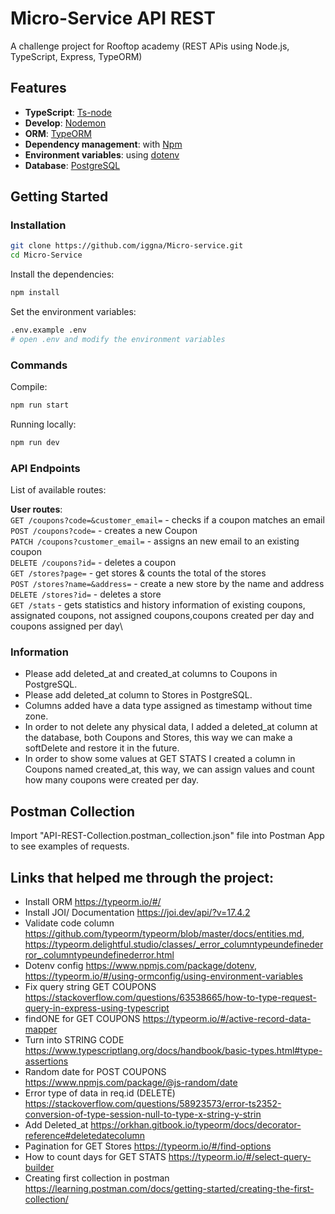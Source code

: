 # Micro-Service API REST

A challenge project for Rooftop academy
(REST APis using Node.js, TypeScript, Express, TypeORM)

## Features
- **TypeScript**: [Ts-node](https://www.npmjs.com/package/ts-node)
- **Develop**: [Nodemon](https://nodemon.io/)
- **ORM**: [TypeORM](https://typeorm.io/#/)
- **Dependency management**: with [Npm](https://docs.npmjs.com/about-npm/)
- **Environment variables**: using [dotenv](https://github.com/motdotla/dotenv)
- **Database**: [PostgreSQL](https://www.postgresql.org/)

## Getting Started
### Installation

```bash
git clone https://github.com/iggna/Micro-service.git
cd Micro-Service
```

Install the dependencies:

```bash
npm install
```

Set the environment variables:
```bash
.env.example .env
# open .env and modify the environment variables
```

### Commands

Compile:

```bash
npm run start
```

Running locally:

```bash
npm run dev
```

### API Endpoints

List of available routes:

**User routes**:\
`GET /coupons?code=&customer_email=` - checks if a coupon matches an email\
`POST /coupons?code=` - creates a new Coupon\
`PATCH /coupons?customer_email=` - assigns an new email to an existing coupon\
`DELETE /coupons?id=` - deletes a coupon\
`GET /stores?page=` - get stores & counts the total of the stores\
`POST /stores?name=&address=` - create a new store by the name and address\
`DELETE /stores?id=` - deletes a store\
`GET /stats` - gets statistics and history information of existing coupons, assignated coupons, not assigned coupons,coupons created per day and coupons assigned per day\

### Information
- Please add deleted_at and created_at columns to Coupons in PostgreSQL.
- Please add deleted_at column to Stores in PostgreSQL.
- Columns added have a data type assigned as timestamp without time zone. 
- In order to not delete any physical data, I added a deleted_at column at the database, both Coupons and Stores, this way we can make a softDelete and restore it in the future.
- In order to show some values at GET STATS I created a column in Coupons named created_at, this way, we can assign values and count how many coupons were created per day.

## Postman Collection

Import "API-REST-Collection.postman_collection.json" file into Postman App to see examples of requests.

## Links that helped me through the project:

- Install ORM https://typeorm.io/#/
- Install JOI/ Documentation https://joi.dev/api/?v=17.4.2
- Validate code column https://github.com/typeorm/typeorm/blob/master/docs/entities.md, https://typeorm.delightful.studio/classes/_error_columntypeundefinederror_.columntypeundefinederror.html
- Dotenv config https://www.npmjs.com/package/dotenv, https://typeorm.io/#/using-ormconfig/using-environment-variables
- Fix query string GET COUPONS https://stackoverflow.com/questions/63538665/how-to-type-request-query-in-express-using-typescript
- findONE for GET COUPONS https://typeorm.io/#/active-record-data-mapper
- Turn into STRING CODE https://www.typescriptlang.org/docs/handbook/basic-types.html#type-assertions
- Random date for POST COUPONS https://www.npmjs.com/package/@js-random/date
- Error type of data in req.id (DELETE) https://stackoverflow.com/questions/58923573/error-ts2352-conversion-of-type-session-null-to-type-x-string-y-strin
- Add Deleted_at https://orkhan.gitbook.io/typeorm/docs/decorator-reference#deletedatecolumn
- Pagination for GET Stores https://typeorm.io/#/find-options
- How to count days for GET STATS https://typeorm.io/#/select-query-builder
- Creating first collection in postman https://learning.postman.com/docs/getting-started/creating-the-first-collection/















